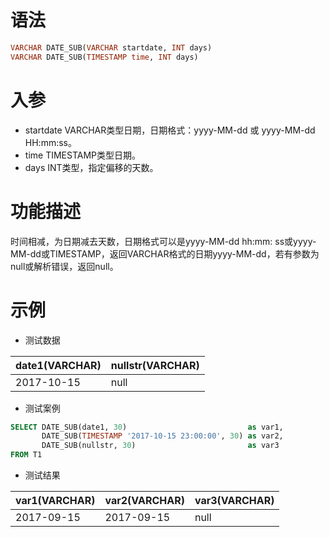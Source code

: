 # 语法

```sql
VARCHAR DATE_SUB(VARCHAR startdate, INT days)
VARCHAR DATE_SUB(TIMESTAMP time, INT days)
```

# 入参

- startdate VARCHAR类型日期，日期格式：yyyy-MM-dd 或 yyyy-MM-dd HH:mm:ss。
- time TIMESTAMP类型日期。
- days INT类型，指定偏移的天数。

# 功能描述

时间相减，为日期减去天数，日期格式可以是yyyy-MM-dd hh:mm:
ss或yyyy-MM-dd或TIMESTAMP，返回VARCHAR格式的日期yyyy-MM-dd，若有参数为null或解析错误，返回null。

# 示例

- 测试数据

| date1(VARCHAR) | nullstr(VARCHAR) |
|----------------|------------------|
| 2017-10-15     | null             |

- 测试案例

```sql
SELECT DATE_SUB(date1, 30)                           as var1,
       DATE_SUB(TIMESTAMP '2017-10-15 23:00:00', 30) as var2,
       DATE_SUB(nullstr, 30)                         as var3
FROM T1
```

- 测试结果

| var1(VARCHAR) | var2(VARCHAR) | var3(VARCHAR) |
|---------------|---------------|---------------|
| 2017-09-15    | 2017-09-15    | null          |


